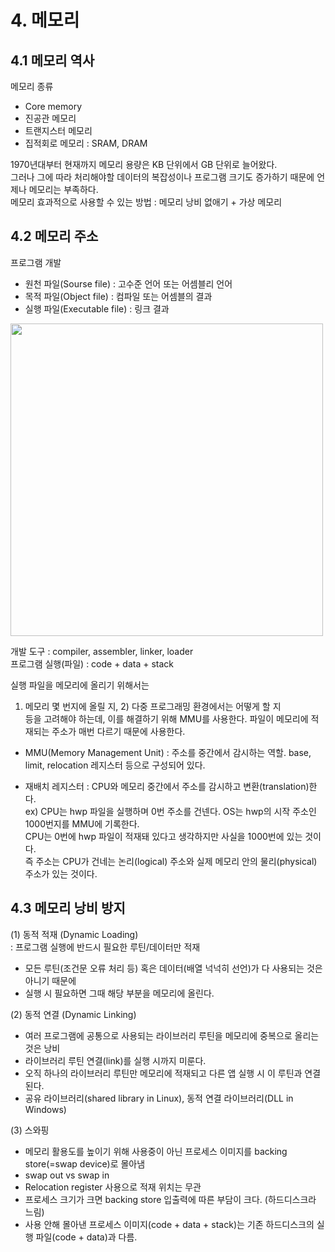 # 4. 메모리
## 4.1 메모리 역사
메모리 종류   
- Core memory   
- 진공관 메모리   
- 트랜지스터 메모리   
- 집적회로 메모리 : SRAM, DRAM   
   
1970년대부터 현재까지 메모리 용량은 KB 단위에서 GB 단위로 늘어왔다.   
그러나 그에 따라 처리해야할 데이터의 복잡성이나 프로그램 크기도 증가하기 때문에 언제나 메모리는 부족하다.   
메모리 효과적으로 사용할 수 있는 방법 : 메모리 낭비 없애기 + 가상 메모리   

## 4.2 메모리 주소
프로그램 개발   
- 원천 파일(Sourse file) : 고수준 언어 또는 어셈블리 언어   
- 목적 파일(Object file) : 컴파일 또는 어셈블의 결과   
- 실행 파일(Executable file) : 링크 결과   
<img width='500px' src='https://user-images.githubusercontent.com/31424628/147451032-46da86c3-ce28-42a7-92d1-cb9af58d9691.png' />
   
개발 도구 : compiler, assembler, linker, loader   
프로그램 실행(파일) : code + data + stack   
   
실행 파일을 메모리에 올리기 위해서는   
1) 메모리 몇 번지에 올릴 지, 2) 다중 프로그래밍 환경에서는 어떻게 할 지   
등을 고려해야 하는데, 이를 해결하기 위해 MMU를 사용한다. 파일이 메모리에 적재되는 주소가 매번 다르기 때문에 사용한다.   
* MMU(Memory Management Unit) : 주소를 중간에서 감시하는 역할. base, limit, relocation 레지스터 등으로 구성되어 있다.   
- 재배치 레지스터 : CPU와 메모리 중간에서 주소를 감시하고 변환(translation)한다.   
  ex) CPU는 hwp 파일을 실행하며 0번 주소를 건넨다. OS는 hwp의 시작 주소인 1000번지를 MMU에 기록한다.   
      CPU는 0번에 hwp 파일이 적재돼 있다고 생각하지만 사실을 1000번에 있는 것이다.   
즉 주소는 CPU가 건네는 논리(logical) 주소와 실제 메모리 안의 물리(physical) 주소가 있는 것이다.   
   
## 4.3 메모리 낭비 방지
(1) 동적 적재 (Dynamic Loading)   
: 프로그램 실행에 반드시 필요한 루틴/데이터만 적재   
- 모든 루틴(조건문 오류 처리 등) 혹은 데이터(배열 넉넉히 선언)가 다 사용되는 것은 아니기 때문에   
- 실행 시 필요하면 그때 해당 부분을 메모리에 올린다.
   
(2) 동적 연결 (Dynamic Linking)   
- 여러 프로그램에 공통으로 사용되는 라이브러리 루틴을 메모리에 중복으로 올리는 것은 낭비   
- 라이브러리 루틴 연결(link)를 실행 시까지 미룬다.   
- 오직 하나의 라이브러리 루틴만 메모리에 적재되고 다른 앱 실행 시 이 루틴과 연결된다.   
- 공유 라이브러리(shared library in Linux), 동적 연결 라이브러리(DLL in Windows)   
   
(3) 스와핑   
- 메모리 활용도를 높이기 위해 사용중이 아닌 프로세스 이미지를 backing store(=swap device)로 몰아냄   
- swap out vs swap in   
- Relocation register 사용으로 적재 위치는 무관   
- 프로세스 크기가 크면 backing store 입출력에 따른 부담이 크다. (하드디스크라 느림)   
- 사용 안해 몰아낸 프로세스 이미지(code + data + stack)는 기존 하드디스크의 실행 파일(code + data)과 다름.   
